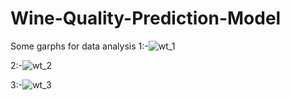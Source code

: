# Wine-Quality-Prediction-Model



Some garphs for data analysis
1:-![wt_1](https://github.com/khushi-98/Wine-Quality-Prediction-Model/assets/102850725/1cd8e5e0-36de-4beb-805d-4f502f916e84)

2:-![wt_2](https://github.com/khushi-98/Wine-Quality-Prediction-Model/assets/102850725/5dbf4fb2-2746-4db7-bf1e-dc8bfcf352be)

3:-![wt_3](https://github.com/khushi-98/Wine-Quality-Prediction-Model/assets/102850725/e7052801-c9a4-42ca-969c-8e80212c77b8)



